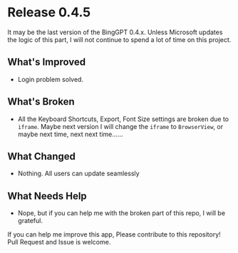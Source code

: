 # Release 0.4.5

It may be the last version of the BingGPT 0.4.x. Unless Microsoft updates the logic of this part, I will not continue to spend a lot of time on this project.

## What's Improved

- Login problem solved.

## What's Broken

- All the Keyboard Shortcuts, Export, Font Size settings are broken due to `iframe`. Maybe next version I will change the `iframe` to `BrowserView`, or maybe next time, next next time......

## What Changed

- Nothing. All users can update seamlessly

## What Needs Help

- Nope, but if you can help me with the broken part of this repo, I will be grateful.

If you can help me improve this app, Please contribute to this repository! Pull Request and Issue is welcome.
